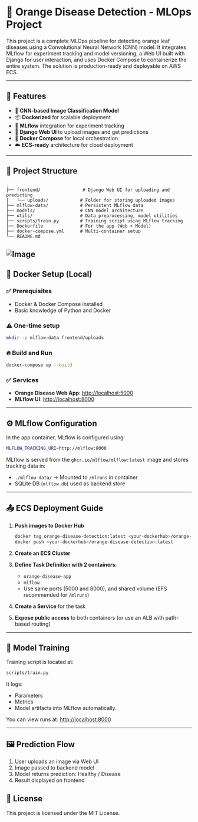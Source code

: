 # 🍊 Orange Disease Detection - MLOps Project

This project is a complete MLOps pipeline for detecting orange leaf diseases using a Convolutional Neural Network (CNN) model. It integrates MLflow for experiment tracking and model versioning, a Web UI built with Django for user interaction, and uses Docker Compose to containerize the entire system. The solution is production-ready and deployable on AWS ECS.

---

## 📌 Features

- 🧠 **CNN-based Image Classification Model**
- 📦 **Dockerized** for scalable deployment
- 🚀 **MLflow** integration for experiment tracking
- 💽 **Django Web UI** to upload images and get predictions
- 🔀 **Docker Compose** for local orchestration
- ☁️ **ECS-ready** architecture for cloud deployment

---

## 📂 Project Structure

```
.
├── frontend/                # Django Web UI for uploading and predicting
│   └── uploads/            # Folder for storing uploaded images
├── mlflow-data/            # Persistent MLflow data
├── models/                 # CNN model architecture
├── utils/                  # Data preprocessing, model utilities
├── scripts/train.py        # Training script using MLflow tracking
├── Dockerfile              # For the app (Web + Model)
├── docker-compose.yml      # Multi-container setup
└── README.md
```
![Image](https://github.com/user-attachments/assets/d986b4d1-790b-4da8-9766-fb7c12e2bdcf)
---

## 🐳 Docker Setup (Local)

### ✅ Prerequisites

- Docker & Docker Compose installed
- Basic knowledge of Python and Docker

### ⚠️ One-time setup

```bash
mkdir -p mlflow-data frontend/uploads
```

### 🔥 Build and Run

```bash
docker-compose up --build
```

### ✅ Services

- **Orange Disease Web App**: [http://localhost:5000](http://localhost:5000)
- **MLflow UI**: [http://localhost:8000](http://localhost:8000)

---

## ⚙️ MLflow Configuration

In the app container, MLflow is configured using:

```bash
MLFLOW_TRACKING_URI=http://mlflow:8000
```

MLflow is served from the `ghcr.io/mlflow/mlflow:latest` image and stores tracking data in:

- `./mlflow-data/` → Mounted to `/mlruns` in container
- SQLite DB (`mlflow.db`) used as backend store

---

## 📤 ECS Deployment Guide

1. **Push images to Docker Hub**

   ```bash
   docker tag orange-disease-detection:latest <your-dockerhub>/orange-disease-detection:latest
   docker push <your-dockerhub>/orange-disease-detection:latest
   ```

2. **Create an ECS Cluster**

3. **Define Task Definition with 2 containers**:
   - `orange-disease-app`
   - `mlflow`
   - Use same ports (5000 and 8000), and shared volume (EFS recommended for `/mlruns`)

4. **Create a Service** for the task

5. **Expose public access** to both containers (or use an ALB with path-based routing)

---

## 🧪 Model Training

Training script is located at:

```bash
scripts/train.py
```

It logs:
- Parameters
- Metrics
- Model artifacts
into MLflow automatically.

You can view runs at: [http://localhost:8000](http://localhost:8000)

---

## 🖼️ Prediction Flow

1. User uploads an image via Web UI
2. Image passed to backend model
3. Model returns prediction: Healthy / Disease
4. Result displayed on frontend


## 📜 License

This project is licensed under the MIT License.



